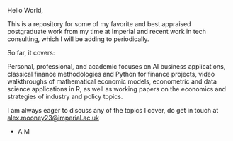 Hello World,

This is a repository for some of my favorite and best appraised postgraduate work from my time at Imperial and recent work in tech consulting, 
which I will be adding to periodically.

So far, it covers:

Personal, professional, and academic focuses on AI business applications, classical finance methodologies and Python for finance projects, video walkthroughs of mathematical economic models, econometric and data science applications in R, as well as working papers on the economics and strategies of industry and policy topics.


I am always eager to discuss any of the topics I cover, do get in touch at alex.mooney23@imperial.ac.uk

- A M
